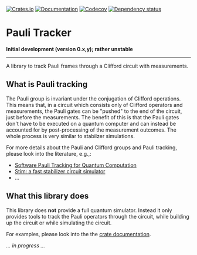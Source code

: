[![Crates.io](https://img.shields.io/crates/v/pauli_tracker.svg)](https://crates.io/crates/pauli_tracker)
[![Documentation](https://docs.rs/pauli_tracker/badge.svg)](https://docs.rs/pauli_tracker/)
[![Codecov](https://codecov.io/github/taeruh/pauli_tracker/coverage.svg?branch=main)](https://codecov.io/gh/taeruh/pauli_tracker)
[![Dependency status](https://deps.rs/repo/github/taeruh/pauli_tracker/status.svg)](https://deps.rs/repo/github/taeruh/pauli_tracker)

# Pauli Tracker

**Initial development (version 0.x,y); rather unstable**
___

A library to track Pauli frames through a Clifford circuit with measurements.

## What is Pauli tracking

The Pauli group is invariant under the conjugation of Clifford operations. This means
that, in a circuit which consists only of Clifford operators and measurements, the Pauli
gates can be "pushed" to the end of the circuit, just before the measurements. The
benefit of this is that the Pauli gates don't have to be executed on a quantum computer
and can instead be accounted for by post-processing of the measurement outcomes. The
whole process is very similar to stabilzer simulations.

For more details about the Pauli and Clifford groups and Pauli tracking, please look
into the literature, e.g.,:
  - [Software Pauli Tracking for Quantum Computation](https://arxiv.org/abs/1401.5872v1)
  - [Stim: a fast stabilizer circuit simulator](https://arxiv.org/abs/2103.02202)
  - ...

## What this library does

This library does **not** provide a full quantum simulator. Instead it only provides
tools to track the Pauli operators through the circuit, while building up the circuit or
while simulating the circuit.

For examples, please look into the the [crate
documentation](https://docs.rs/pauli_tracker/#examples).

*... in progress ...*
